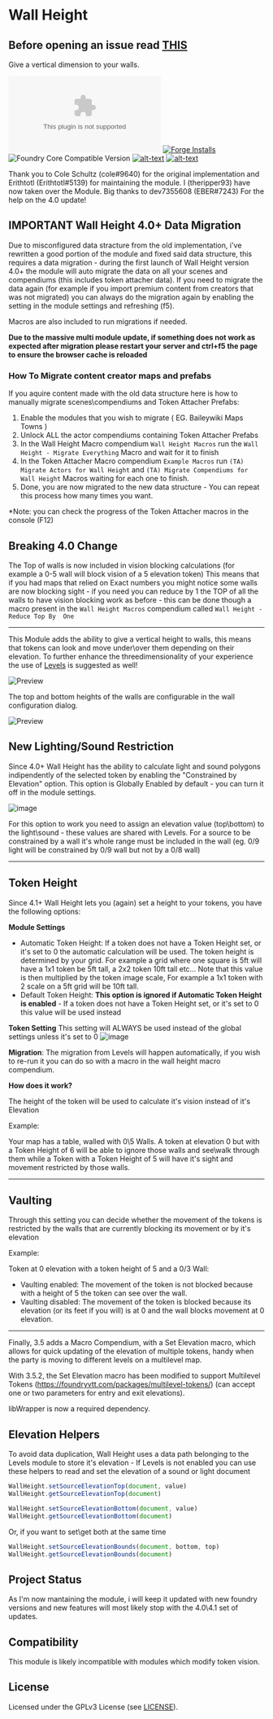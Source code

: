 # Wall Height

## Before opening an issue read [THIS](https://github.com/theripper93/Levels/blob/v9/ISSUES.md)
Give a vertical dimension to your walls.

![Latest Release Download Count](https://img.shields.io/github/downloads/theripper93/wall-height/latest/module.zip?color=2b82fc&label=DOWNLOADS&style=for-the-badge) [![Forge Installs](https://img.shields.io/badge/dynamic/json?label=Forge%20Installs&query=package.installs&suffix=%25&url=https%3A%2F%2Fforge-vtt.com%2Fapi%2Fbazaar%2Fpackage%2Fwall-height&colorB=03ff1c&style=for-the-badge)](https://forge-vtt.com/bazaar#package=wall-height) ![Foundry Core Compatible Version](https://img.shields.io/badge/dynamic/json.svg?url=https%3A%2F%2Fraw.githubusercontent.com%2Ftheripper93%2Fwall-height%2Fmain%2Fmodule.json&label=Foundry%20Version&query=$.compatibleCoreVersion&colorB=orange&style=for-the-badge) [![alt-text](https://img.shields.io/badge/-Patreon-%23ff424d?style=for-the-badge)](https://www.patreon.com/theripper93) [![alt-text](https://img.shields.io/badge/-Discord-%235662f6?style=for-the-badge)](https://discord.gg/F53gBjR97G)

Thank you to Cole Schultz (cole#9640) for the original implementation and Erithtotl (Erithtotl#5139) for maintaining the module. I (theripper93) have now taken over the Module. Big thanks to dev7355608 (EBER#7243) For the help on the 4.0 update!

## IMPORTANT Wall Height 4.0+ Data Migration

Due to misconfigured data stracture from the old implementation, i've rewritten a good portion of the module and fixed said data structure, this requires a data migration - during the first launch of Wall Height version 4.0+ the module will auto migrate the data on all your scenes and compendiums (this includes token attacher data). If you need to migrate the data again (for example if you import premium content from creators that was not migrated) you can always do the migration again by enabling the setting in the module settings and refreshing (f5).

Macros are also included to run migrations if needed.

**Due to the massive multi module update, if something does not work as expected after migration please restart your server and ctrl+f5 the page to ensure the browser cache is reloaded**

### How To Migrate content creator maps and prefabs

If you aquire content made with the old data structure here is how to manually migrate scenes\compendiums and Token Attacher Prefabs:

1) Enable the modules that you wish to migrate ( EG. Baileywiki Maps Towns )
2) Unlock ALL the actor compendiums containing Token Attacher Prefabs
3) In the Wall Height Macro compendium `Wall Height Macros` run the `Wall Height - Migrate Everything` Macro and wait for it to finish
4) In the Token Attacher Macro compendium `Example Macros` run `(TA) Migrate Actors for Wall Height` and `(TA) Migrate Compendiums for Wall Height` Macros waiting for each one to finish.
5) Done, you are now migrated to the new data structure - You can repeat this process how many times you want.

*Note: you can check the progress of the Token Attacher macros in the console (F12)

## Breaking 4.0 Change

The Top of walls is now included in vision blocking calculations (for example a 0-5 wall will block vision of a 5 elevation token) This means that if you had maps that relied on Exact numbers you might notice some walls are now blocking sight - if you need you can reduce by 1 the TOP of all the walls to have vision blocking work as before - this can be done though a macro present in the `Wall Height Macros` compendium called `Wall Height - Reduce Top By  One`

---

This Module adds the ability to give a vertical height to walls, this means that tokens can look and move under\over them depending on their elevation. To further enhance the threedimensionality of your experience the use of [Levels](https://github.com/theripper93/Levels) is suggested as well!

![Preview](scene-config.png)

The top and bottom heights of the walls are configurable in the wall configuration dialog.

![Preview](wall-height.gif)

## New Lighting/Sound Restriction

Since 4.0+ Wall Height has the ability to calculate light and sound polygons indipendently of the selected token by enabling the "Constrained by Elevation" option. This option is Globally Enabled by default - you can turn it off in the module settings.

![image](https://user-images.githubusercontent.com/1346839/161382146-f764562a-cbc8-40d3-8af3-0f2a25a4b7c1.png)

For this option to work you need to assign an elevation value (top\bottom) to the light\sound - these values are shared with Levels. For a source to be constrained by a wall it's whole range must be included in the wall (eg. 0/9 light will be constrained by 0/9 wall but not by a 0/8 wall)

---

## Token Height

Since 4.1+ Wall Height lets you (again) set a height to your tokens, you have the following options:

**Module Settings**
 - Automatic Token Height: If a token does not have a Token Height set, or it's set to 0 the automatic calculation will be used. The token height is determined by your grid. For example a grid where one square is 5ft will have a 1x1 token be 5ft tall, a 2x2 token 10ft tall etc... Note that this value is then multiplied by the token image scale, For example a 1x1 token with 2 scale on a 5ft grid will be 10ft tall.
 - Default Token Height: **This option is ignored if Automatic Token Height is enabled** - If a token does not have a Token Height set, or it's set to 0 this value will be used instead

**Token Setting**
This setting will ALWAYS be used instead of the global settings unless it's set to 0
![image](https://user-images.githubusercontent.com/1346839/161755424-7221ddc6-062b-4186-9882-ffe4732e935a.png)

**Migration**: The migration from Levels will happen automatically, if you wish to re-run it you can do so with a macro in the wall height macro compendium.

**How does it work?**

The height of the token will be used to calculate it's vision instead of it's Elevation

Example:

Your map has a table, walled with 0\5 Walls. A token at elevation 0 but with a Token Height of 6 will be able to ignore those walls and see\walk through them while a Token with a Token Height of 5 will have it's sight and movement restricted by those walls.

---

## Vaulting

Through this setting you can decide whether the movement of the tokens is restricted by the walls that are currently blocking its movement or by it's elevation

Example:

Token at 0 elevation with a token height of 5 and a 0/3 Wall:
 - Vaulting enabled: The movement of the token is not blocked because with a height of 5 the token can see over the wall.
 - Vaulting disabled: The movement of the token is blocked because its elevation (or its feet if you will) is at 0 and the wall blocks movement at 0 elevation.

---

Finally, 3.5 adds a Macro Compendium, with a Set Elevation macro, which allows for quick updating of the elevation of multiple tokens, handy when the party is moving to different levels on a multilevel map.

With 3.5.2, the Set Elevation macro has been modified to support Multilevel Tokens (https://foundryvtt.com/packages/multilevel-tokens/) (can accept one or two parameters for entry and exit elevations).

libWrapper is now a required dependency.

## Elevation Helpers

To avoid data duplication, Wall Height uses a data path belonging to the Levels module to store it's elevation - If Levels is not enabled you can use these helpers to read and set the elevation of a sound or light document

```js
WallHeight.setSourceElevationTop(document, value)
WallHeight.getSourceElevationTop(document)

WallHeight.setSourceElevationBottom(document, value)
WallHeight.getSourceElevationBottom(document)
```

Or, if you want to set\get both at the same time

```js
WallHeight.setSourceElevationBounds(document, bottom, top)
WallHeight.getSourceElevationBounds(document)
```

## Project Status

As I'm now mantaining the module, i will keep it updated with new foundry versions and new features will most likely stop with the 4.0\4.1 set of updates.

## Compatibility

This module is likely incompatible with modules which modify token vision.

## License

Licensed under the GPLv3 License (see [LICENSE](LICENSE)).

